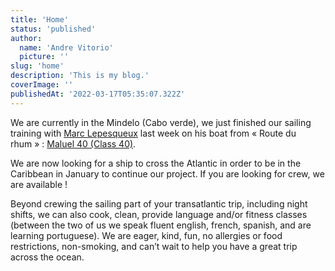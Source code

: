 ```yaml
---
title: 'Home'
status: 'published'
author:
  name: 'Andre Vitorio'
  picture: ''
slug: 'home'
description: 'This is my blog.'
coverImage: ''
publishedAt: '2022-03-17T05:35:07.322Z'
---
```


We are currently in the Mindelo (Cabo verde), we just finished our sailing training with [Marc Lepesqueux](https://www.routedurhum.com/en/skipper/235) last week on his boat from « Route du rhum » : [Maluel 40 (Class 40)](https://www.marinetraffic.com/en/ais/details/ships/shipid:27/mmsi:228258700/imo:0/vessel:MALUEL40_SENSAT_C40).

We are now looking for a ship to cross the Atlantic in order to be in the Caribbean in January to continue our project. If you are looking for crew, we are available !

Beyond crewing the sailing part of your transatlantic trip, including night shifts, we can also cook, clean, provide language and/or fitness classes (between the two of us we speak fluent english, french, spanish, and are learning portuguese). We are eager, kind, fun, no allergies or food restrictions, non-smoking, and can’t wait to help you have a great trip across the ocean.